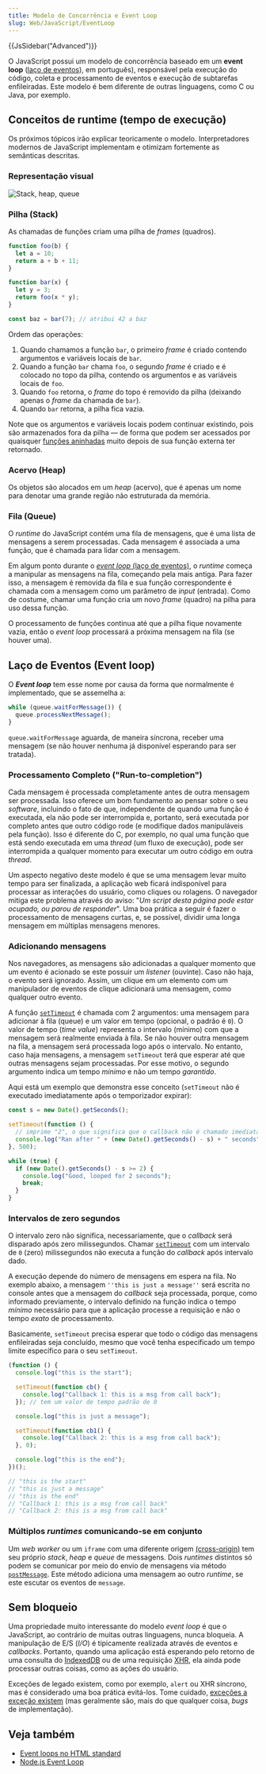```yaml
---
title: Modelo de Concorrência e Event Loop
slug: Web/JavaScript/EventLoop
---
```


{{JsSidebar("Advanced")}}

O JavaScript possui um modelo de concorrência baseado em um **event loop** ([laço de eventos](https://pt.wikipedia.org/wiki/La%C3%A7o_de_eventos)), em português), responsável pela execução do código, coleta e processamento de eventos e execução de subtarefas enfileiradas. Este modelo é bem diferente de outras linguagens, como C ou Java, por exemplo.

## Conceitos de runtime (tempo de execução)

Os próximos tópicos irão explicar teoricamente o modelo. Interpretadores modernos de JavaScript implementam e otimizam fortemente as semânticas descritas.

### Representação visual

![Stack, heap, queue](the_javascript_runtime_environment_example.svg)

### Pilha (Stack)

As chamadas de funções criam uma pilha de _frames_ (quadros).

```js
function foo(b) {
  let a = 10;
  return a + b + 11;
}

function bar(x) {
  let y = 3;
  return foo(x * y);
}

const baz = bar(7); // atribui 42 a baz
```

Ordem das operações:

1. Quando chamamos a função `bar`, o primeiro _frame_ é criado contendo argumentos e variáveis locais de `bar`.
2. Quando a função `bar` chama `foo`, o segundo _frame_ é criado e é colocado no topo da pilha, contendo os argumentos e as variáveis locais de `foo`.
3. Quando `foo` retorna, o _frame_ do topo é removido da pilha (deixando apenas o _frame_ da chamada de `bar`).
4. Quando `bar` retorna, a pilha fica vazia.

Note que os argumentos e variáveis locais podem continuar existindo, pois são armazenados fora da pilha — de forma que podem ser acessados por quaisquer [funções aninhadas](/pt-BR/docs/Web/JavaScript/Guide/Functions#nested_functions_and_closures) muito depois de sua função externa ter retornado.

### Acervo (Heap)

Os objetos são alocados em um _heap_ (acervo), que é apenas um nome para denotar uma grande região não estruturada da memória.

### Fila (Queue)

O _runtime_ do JavaScript contém uma fila de mensagens, que é uma lista de mensagens a serem processadas. Cada mensagem é associada a uma função, que é chamada para lidar com a mensagem.

Em algum ponto durante o [_event loop_ (laço de eventos)](#event_loop), o _runtime_ começa a manipular as mensagens na fila, começando pela mais antiga. Para fazer isso, a mensagem é removida da fila e sua função correspondente é chamada com a mensagem como um parâmetro de _input_ (entrada). Como de costume, chamar uma função cria um novo _frame_ (quadro) na pilha para uso dessa função.

O processamento de funções continua até que a pilha fique novamente vazia, então o _event loop_ processará a próxima mensagem na fila (se houver uma).

## Laço de Eventos (Event loop)

O **_Event loop_** tem esse nome por causa da forma que normalmente é implementado, que se assemelha a:

```js
while (queue.waitForMessage()) {
  queue.processNextMessage();
}
```

`queue.waitForMessage` aguarda, de maneira síncrona, receber uma mensagem (se não houver nenhuma já disponível esperando para ser tratada).

### Processamento Completo ("Run-to-completion")

Cada mensagem é processada completamente antes de outra mensagem ser processada. Isso oferece um bom fundamento ao pensar sobre o seu _software_, incluindo o fato de que, independente de quando uma função é executada, ela não pode ser interrompida e, portanto, será executada por completo antes que outro código rode (e modifique dados manipuláveis pela função). Isso é diferente do C, por exemplo, no qual uma função que está sendo executada em uma _thread_ (um fluxo de execução), pode ser interrompida a qualquer momento para executar um outro código em outra _thread_.

Um aspecto negativo deste modelo é que se uma mensagem levar muito tempo para ser finalizada, a aplicação web ficará indisponível para processar as interações do usuário, como cliques ou rolagens. O navegador mitiga este problema através do aviso: "_Um script desta página pode estar ocupado, ou parou de responder_". Uma boa prática a seguir é fazer o processamento de mensagens curtas, e, se possível, dividir uma longa mensagem em múltiplas mensagens menores.

### Adicionando mensagens

Nos navegadores, as mensagens são adicionadas a qualquer momento que um evento é acionado se este possuir um _listener_ (ouvinte). Caso não haja, o evento será ignorado. Assim, um clique em um elemento com um manipulador de eventos de clique adicionará uma mensagem, como qualquer outro evento.

A função [`setTimeout`](/pt-BR/docs/Web/API/WindowTimers.setTimeout) é chamada com 2 argumentos: uma mensagem para adicionar à fila (queue) e um valor em tempo (opcional, o padrão é `0`). O valor de tempo (_time value_) representa o intervalo (mínimo) com que a mensagem será realmente enviada à fila. Se não houver outra mensagem na fila, a mensagem será processada logo após o intervalo. No entanto, caso haja mensagens, a mensagem `setTimeout` terá que esperar até que outras mensagens sejam processadas. Por esse motivo, o segundo argumento indica um tempo _mínimo_ e não um tempo _garantido_.

Aqui está um exemplo que demonstra esse conceito (`setTimeout` não é executado imediatamente após o temporizador expirar):

```js
const s = new Date().getSeconds();

setTimeout(function () {
  // imprime "2", o que significa que o callback não é chamado imediatamente após 500 milissegundos.
  console.log("Ran after " + (new Date().getSeconds() - s) + " seconds");
}, 500);

while (true) {
  if (new Date().getSeconds() - s >= 2) {
    console.log("Good, looped for 2 seconds");
    break;
  }
}
```

### Intervalos de zero segundos

O intervalo zero não significa, necessariamente, que o _callback_ será disparado após zero milissegundos. Chamar [`setTimeout`](/pt-BR/docs/Web/API/setTimeout) com um intervalo de `0` (zero) milissegundos não executa a função do _callback_ após intervalo dado.

A execução depende do número de mensagens em espera na fila. No exemplo abaixo, a mensagem `''this is just a message''` será escrita no console antes que a mensagem do _callback_ seja processada, porque, como informado previamente, o intervalo definido na função indica o tempo _mínimo_ necessário para que a aplicação processe a requisição e não o tempo _exato_ de processamento.

Basicamente, `setTimeout` precisa esperar que todo o código das mensagens enfileiradas seja concluído, mesmo que você tenha especificado um tempo limite específico para o seu `setTimeout`.

```js
(function () {
  console.log("this is the start");

  setTimeout(function cb() {
    console.log("Callback 1: this is a msg from call back");
  }); // tem um valor de tempo padrão de 0

  console.log("this is just a message");

  setTimeout(function cb1() {
    console.log("Callback 2: this is a msg from call back");
  }, 0);

  console.log("this is the end");
})();

// "this is the start"
// "this is just a message"
// "this is the end"
// "Callback 1: this is a msg from call back"
// "Callback 2: this is a msg from call back"
```

### Múltiplos _runtimes_ comunicando-se em conjunto

Um _web worker_ ou um `iframe` com uma diferente origem [(cross-origin)](/pt-BR/docs/Web/HTTP/CORS) tem seu próprio _stack_, _heap_ e _queue_ de messagens. Dois _runtimes_ distintos só podem se comunicar por meio do envio de mensagens via método [`postMessage`](/pt-BR/docs/Web/API/Window/postMessage). Este método adiciona uma mensagem ao outro _runtime_, se este escutar os eventos de `message`.

## Sem bloqueio

Uma propriedade muito interessante do modelo _event loop_ é que o JavaScript, ao contrário de muitas outras linguagens, nunca bloqueia. A manipulação de E/S (_I/O_) é tipicamente realizada através de eventos e _callbacks_. Portanto, quando uma aplicação está esperando pelo retorno de uma consulta do [IndexedDB](/pt-BR/docs/Web/API/IndexedDB_API) ou de uma requisição [XHR](/pt-BR/docs/Web/API/XMLHttpRequest), ela ainda pode processar outras coisas, como as ações do usuário.

Exceções de legado existem, como por exemplo, `alert` ou XHR síncrono, mas é considerado uma boa prática evitá-los. Tome cuidado, [exceções a exceção existem](https://stackoverflow.com/questions/2734025/is-javascript-guaranteed-to-be-single-threaded/2734311#2734311) (mas geralmente são, mais do que qualquer coisa, _bugs_ de implementação).

## Veja também

- [Event loops no HTML standard](https://html.spec.whatwg.org/multipage/webappapis.html#event-loops)
- [Node.js Event Loop](https://nodejs.org/en/docs/guides/event-loop-timers-and-nexttick/#what-is-the-event-loop)
